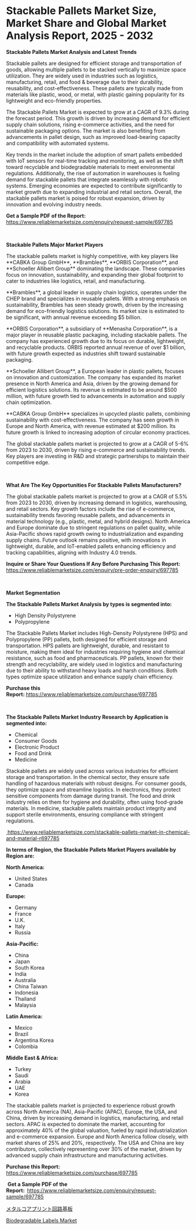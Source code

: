 <p><h1>Stackable Pallets Market Size, Market Share and Global Market Analysis Report, 2025 - 2032</h1></p><p><strong>Stackable Pallets Market Analysis and Latest Trends</strong></p>
<p><p>Stackable pallets are designed for efficient storage and transportation of goods, allowing multiple pallets to be stacked vertically to maximize space utilization. They are widely used in industries such as logistics, manufacturing, retail, and food & beverage due to their durability, reusability, and cost-effectiveness. These pallets are typically made from materials like plastic, wood, or metal, with plastic gaining popularity for its lightweight and eco-friendly properties.</p><p>The Stackable Pallets Market is expected to grow at a CAGR of 9.3% during the forecast period. This growth is driven by increasing demand for efficient supply chain solutions, rising e-commerce activities, and the need for sustainable packaging options. The market is also benefiting from advancements in pallet design, such as improved load-bearing capacity and compatibility with automated systems.</p><p>Key trends in the market include the adoption of smart pallets embedded with IoT sensors for real-time tracking and monitoring, as well as the shift toward recyclable and biodegradable materials to meet environmental regulations. Additionally, the rise of automation in warehouses is fueling demand for stackable pallets that integrate seamlessly with robotic systems. Emerging economies are expected to contribute significantly to market growth due to expanding industrial and retail sectors. Overall, the stackable pallets market is poised for robust expansion, driven by innovation and evolving industry needs.</p></p>
<p><strong>Get a Sample PDF of the Report:&nbsp;</strong> <a href="https://www.reliablemarketsize.com/enquiry/request-sample/697785?utm_campaign=1197&utm_medium=2&utm_source=Github&utm_content=ia&utm_term=26012025&utm_id=stackable-pallets">https://www.reliablemarketsize.com/enquiry/request-sample/697785</a></p>
<p>&nbsp;</p>
<p><strong>Stackable Pallets Major Market Players</strong></p>
<p><p>The stackable pallets market is highly competitive, with key players like **CABKA Group GmbH**, **Brambles**, **ORBIS Corporation**, and **Schoeller Allibert Group** dominating the landscape. These companies focus on innovation, sustainability, and expanding their global footprint to cater to industries like logistics, retail, and manufacturing.</p><p>**Brambles**, a global leader in supply chain logistics, operates under the CHEP brand and specializes in reusable pallets. With a strong emphasis on sustainability, Brambles has seen steady growth, driven by the increasing demand for eco-friendly logistics solutions. Its market size is estimated to be significant, with annual revenue exceeding $5 billion.</p><p>**ORBIS Corporation**, a subsidiary of **Menasha Corporation**, is a major player in reusable plastic packaging, including stackable pallets. The company has experienced growth due to its focus on durable, lightweight, and recyclable products. ORBIS reported annual revenue of over $1 billion, with future growth expected as industries shift toward sustainable packaging.</p><p>**Schoeller Allibert Group**, a European leader in plastic pallets, focuses on innovation and customization. The company has expanded its market presence in North America and Asia, driven by the growing demand for efficient logistics solutions. Its revenue is estimated to be around $500 million, with future growth tied to advancements in automation and supply chain optimization.</p><p>**CABKA Group GmbH** specializes in upcycled plastic pallets, combining sustainability with cost-effectiveness. The company has seen growth in Europe and North America, with revenue estimated at $200 million. Its future growth is linked to increasing adoption of circular economy practices.</p><p>The global stackable pallets market is projected to grow at a CAGR of 5-6% from 2023 to 2030, driven by rising e-commerce and sustainability trends. Key players are investing in R&D and strategic partnerships to maintain their competitive edge.</p></p>
<p>&nbsp;</p>
<p><strong>What Are The Key Opportunities For Stackable Pallets Manufacturers?</strong></p>
<p><p>The global stackable pallets market is projected to grow at a CAGR of 5.5% from 2023 to 2030, driven by increasing demand in logistics, warehousing, and retail sectors. Key growth factors include the rise of e-commerce, sustainability trends favoring reusable pallets, and advancements in material technology (e.g., plastic, metal, and hybrid designs). North America and Europe dominate due to stringent regulations on pallet quality, while Asia-Pacific shows rapid growth owing to industrialization and expanding supply chains. Future outlook remains positive, with innovations in lightweight, durable, and IoT-enabled pallets enhancing efficiency and tracking capabilities, aligning with Industry 4.0 trends.</p></p>
<p><strong>Inquire or Share Your Questions If Any Before Purchasing This Report:</strong> <a href="https://www.reliablemarketsize.com/enquiry/pre-order-enquiry/697785?utm_campaign=1197&utm_medium=2&utm_source=Github&utm_content=ia&utm_term=26012025&utm_id=stackable-pallets">https://www.reliablemarketsize.com/enquiry/pre-order-enquiry/697785</a></p>
<p>&nbsp;</p>
<p><strong>Market Segmentation</strong></p>
<p><strong>The Stackable Pallets Market Analysis by types is segmented into:</strong></p>
<p><ul><li>High Density Polystyrene</li><li>Polypropylene</li></ul></p>
<p><p>The Stackable Pallets Market includes High-Density Polystyrene (HPS) and Polypropylene (PP) pallets, both designed for efficient storage and transportation. HPS pallets are lightweight, durable, and resistant to moisture, making them ideal for industries requiring hygiene and chemical resistance, such as food and pharmaceuticals. PP pallets, known for their strength and recyclability, are widely used in logistics and manufacturing due to their ability to withstand heavy loads and harsh conditions. Both types optimize space utilization and enhance supply chain efficiency.</p></p>
<p><strong>Purchase this Report:&nbsp;</strong><a href="https://www.reliablemarketsize.com/purchase/697785?utm_campaign=1197&utm_medium=2&utm_source=Github&utm_content=ia&utm_term=26012025&utm_id=stackable-pallets">https://www.reliablemarketsize.com/purchase/697785</a></p>
<p>&nbsp;</p>
<p><strong>The Stackable Pallets Market Industry Research by Application is segmented into:</strong></p>
<p><ul><li>Chemical</li><li>Consumer Goods</li><li>Electronic Product</li><li>Food and Drink</li><li>Medicine</li></ul></p>
<p><p>Stackable pallets are widely used across various industries for efficient storage and transportation. In the chemical sector, they ensure safe handling of hazardous materials with robust designs. For consumer goods, they optimize space and streamline logistics. In electronics, they protect sensitive components from damage during transit. The food and drink industry relies on them for hygiene and durability, often using food-grade materials. In medicine, stackable pallets maintain product integrity and support sterile environments, ensuring compliance with stringent regulations.</p></p>
<p><a href="https://www.reliablemarketsize.com/stackable-pallets-market-in-chemical-and-material-r697785?utm_campaign=1197&utm_medium=2&utm_source=Github&utm_content=ia&utm_term=26012025&utm_id=stackable-pallets">&nbsp;https://www.reliablemarketsize.com/stackable-pallets-market-in-chemical-and-material-r697785</a></p>
<p><strong>In terms of Region, the Stackable Pallets Market Players available by Region are:</strong></p>
<p>
    <p> <strong> North America: </strong>
        <ul>
            <li>United States</li>
            <li>Canada</li>
        </ul>
        </p> 
    <p> <strong> Europe: </strong>
        <ul>
            <li>Germany</li>
            <li>France</li>
            <li>U.K.</li>
            <li>Italy</li>
            <li>Russia</li>
        </ul>
        </p> 
    <p> <strong> Asia-Pacific: </strong>
        <ul>
            <li>China</li>
            <li>Japan</li>
            <li>South Korea</li>
            <li>India</li>
            <li>Australia</li>
            <li>China Taiwan</li>
            <li>Indonesia</li>
            <li>Thailand</li>
            <li>Malaysia</li>
        </ul>
        </p> 
    <p> <strong> Latin America: </strong>
        <ul>
            <li>Mexico</li>
            <li>Brazil</li>
            <li>Argentina Korea</li>
            <li>Colombia</li>
        </ul>
        </p> 
    <p> <strong> Middle East & Africa: </strong>
        <ul>
            <li>Turkey</li>
            <li>Saudi</li>
            <li>Arabia</li>
            <li>UAE</li>
            <li>Korea</li>
        </ul>
    </p>
    </p>
<p><p>The stackable pallets market is projected to experience robust growth across North America (NA), Asia-Pacific (APAC), Europe, the USA, and China, driven by increasing demand in logistics, manufacturing, and retail sectors. APAC is expected to dominate the market, accounting for approximately 40% of the global valuation, fueled by rapid industrialization and e-commerce expansion. Europe and North America follow closely, with market shares of 25% and 20%, respectively. The USA and China are key contributors, collectively representing over 30% of the market, driven by advanced supply chain infrastructure and manufacturing activities.</p></p>
<p><strong>Purchase this Report: </strong><a href="https://www.reliablemarketsize.com/purchase/697785?utm_campaign=1197&utm_medium=2&utm_source=Github&utm_content=ia&utm_term=26012025&utm_id=stackable-pallets">https://www.reliablemarketsize.com/purchase/697785</a></p>
<p>&nbsp;<strong>Get a Sample PDF of the Report:&nbsp;&nbsp;</strong><a href="https://www.reliablemarketsize.com/enquiry/request-sample/697785?utm_campaign=1197&utm_medium=2&utm_source=Github&utm_content=ia&utm_term=26012025&utm_id=stackable-pallets">https://www.reliablemarketsize.com/enquiry/request-sample/697785</a></p>
<p><strong></strong></p>
<p><p><a href="https://github.com/lababdou/Market-Research-Report-List-6/blob/main/518601333734.md?utm_campaign=1197&utm_medium=2&utm_source=Github&utm_content=ia&utm_term=26012025&utm_id=stackable-pallets">メタルコアプリント回路基板</a></p><p><a href="https://github.com/prosalinda88/Market-Research-Report-List-7/blob/main/biodegradable-labels-market.md?utm_campaign=1197&utm_medium=2&utm_source=Github&utm_content=ia&utm_term=26012025&utm_id=stackable-pallets">Biodegradable Labels Market</a></p></p>
